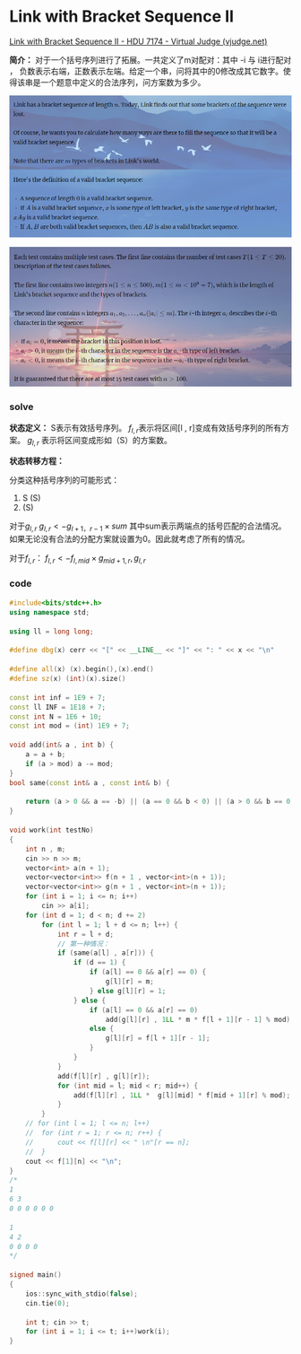 # Link with Bracket Sequence II

[Link with Bracket Sequence II - HDU 7174 - Virtual Judge (vjudge.net)](https://vjudge.net/problem/HDU-7174)

**简介：** 对于一个括号序列进行了拓展。一共定义了m对配对：其中 -i 与 i进行配对 ， 负数表示右端，正数表示左端。给定一个串，问将其中的0修改成其它数字。使得该串是一个题意中定义的合法序列，问方案数为多少。

![image-20230816171421604](image-20230816171421604.png)

![image-20230822002202692](image-20230822002202692.png)

### solve

**状态定义：**
S表示有效括号序列。
$f_{l , r}$表示将区间[l , r]变成有效括号序列的所有方案。
$g_{l , r}$ 表示将区间变成形如（S）的方案数。

**状态转移方程：**

分类这种括号序列的可能形式： 

1. S (S)
2. (S)

对于$g_{l , r}$
$g_{l , r} <- g_{l + 1 ， r - 1} \times sum$ 其中sum表示两端点的括号匹配的合法情况。 如果无论没有合法的分配方案就设置为0。因此就考虑了所有的情况。

对于$f_{l,r}$：
$f_{l ,r} <- f_{l , mid} \times  g_{mid + 1 , r} , g_{l ,r}$

### code
```cpp
#include<bits/stdc++.h>
using namespace std;

using ll = long long;

#define dbg(x) cerr << "[" << __LINE__ << "]" << ": " << x << "\n"

#define all(x) (x).begin(),(x).end()
#define sz(x) (int)(x).size()

const int inf = 1E9 + 7;
const ll INF = 1E18 + 7;
const int N = 1E6 + 10;
const int mod = (int) 1E9 + 7;

void add(int& a , int b) {
	a = a + b;
	if (a > mod) a -= mod;
}
bool same(const int& a , const int& b) {

	return (a > 0 && a == -b) || (a == 0 && b < 0) || (a > 0 && b == 0) || (a == 0 && b == 0);
}

void work(int testNo)
{
	int n , m;
	cin >> n >> m;
	vector<int> a(n + 1);
	vector<vector<int>> f(n + 1 , vector<int>(n + 1));
	vector<vector<int>> g(n + 1 , vector<int>(n + 1));
	for (int i = 1; i <= n; i++)
		cin >> a[i];
	for (int d = 1; d < n; d += 2)
		for (int l = 1; l + d <= n; l++) {
			int r = l + d;
			// 第一种情况：
			if (same(a[l] , a[r])) {
				if (d == 1) {
					if (a[l] == 0 && a[r] == 0) {
						g[l][r] = m;
					} else g[l][r] = 1;
				} else {
					if (a[l] == 0 && a[r] == 0)
						add(g[l][r] , 1LL * m * f[l + 1][r - 1] % mod);
					else {
						g[l][r] = f[l + 1][r - 1];
					}
				}
			}
			add(f[l][r] , g[l][r]);
			for (int mid = l; mid < r; mid++) {
				add(f[l][r] , 1LL *  g[l][mid] * f[mid + 1][r] % mod);
			}
		}
	// for (int l = 1; l <= n; l++)
	// 	for (int r = 1; r <= n; r++) {
	// 		cout << f[l][r] << " \n"[r == n];
	// 	}
	cout << f[1][n] << "\n";
}
/*
1
6 3
0 0 0 0 0 0

1
4 2
0 0 0 0
*/

signed main()
{
	ios::sync_with_stdio(false);
	cin.tie(0);

	int t; cin >> t;
	for (int i = 1; i <= t; i++)work(i);
}
```

